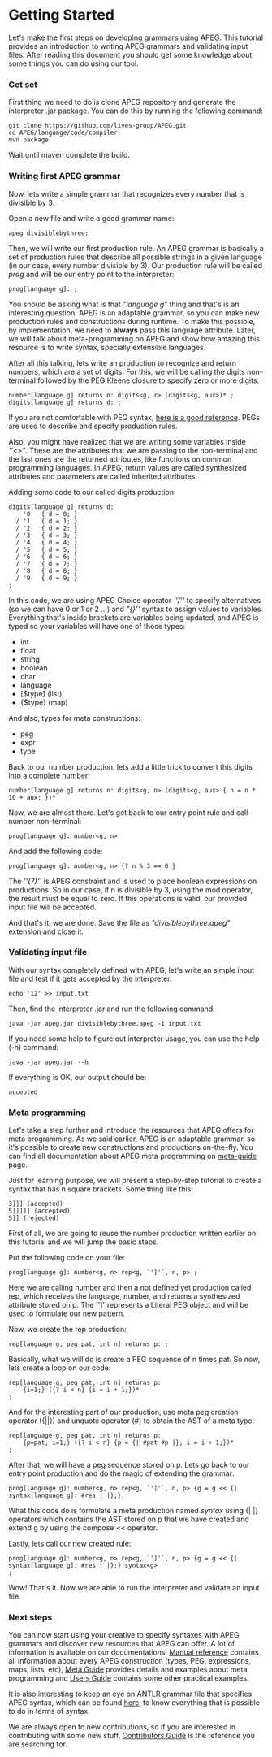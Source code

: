 # Getting Started

Let's make the first steps on developing grammars using APEG. This tutorial provides an introduction to writing APEG grammars and validating input files. After reading this document you should get some knowledge about some things you can do using our tool.


### Get set

First thing we need to do is clone APEG repository and generate the interpreter .jar package. You can do this by running the following command:

```
git clone https://github.com/lives-group/APEG.git
cd APEG/language/code/compiler
mvn package
```

Wait until maven complete the build.


### Writing first APEG grammar

Now, lets write a simple grammar that recognizes every number that is divisible by 3.

Open a new file and write a good grammar name:

```
apeg divisiblebythree;
```

Then, we will write our first production rule. An APEG grammar is basically a set of production rules that describe all possible strings in a given language (in our case, every number divisible by 3). Our production rule will be called *prog* and will be our entry point to the interpreter:

``` 
prog[language g]: ;
```

You should be asking what is that *"language g"* thing and that's is an interesting question. APEG is an adaptable grammar, so you can make new production rules and constructions during runtime. To make this possible, by implementation, we need to **always** pass this language attribute. Later, we will talk about meta-programming on APEG and show how amazing this resource is to write syntax, specially extensible languages.

After all this talking, lets write an production to recognize and return numbers, which are a set of digits. For this, we will be calling the digits non-terminal followed by the PEG Kleene closure to specify zero or more digits:

```
number[language g] returns n: digits<g, r> (digits<g, aux>)* ;
digits[language g] returns d: ;
```

If you are not comfortable with PEG syntax, [here is a good reference](https://www.gnu.org/software/guile/manual/html_node/PEG-Parsing.html#:~:text=Parsing%20Expression%20Grammars%20(PEGs)%20are,(like%20lex%2Fyacc).). PEGs are used to describe and specify production rules.

Also, you might have realized that we are writing some variables inside *''<>"*. These are the attributes that we are passing to the non-terminal and the last ones are the returned attributes, like functions on common programming languages. In APEG, return values are called synthesized attributes and parameters are called inherited attributes.

Adding some code to our called digits production:

```
digits[language g] returns d:
    '0'  { d = 0; }
  / '1'  { d = 1; }
  / '2'  { d = 2; }
  / '3'  { d = 3; }
  / '4'  { d = 4; }
  / '5'  { d = 5; }
  / '6'  { d = 6; }
  / '7'  { d = 7; }
  / '8'  { d = 8; }
  / '9'  { d = 9; }
;
```

In this code, we are using APEG Choice operator *''/''* to specify alternatives (so we can have 0 or 1 or 2 ...) and *"{}''* syntax to assign values to variables. Everything that's inside brackets are variables being updated, and APEG is typed so your variables will have one of those types:

- int
- float
- string
- boolean
- char
- language
- [$type] (list)
- {$type} (map)

And also, types for meta constructions:

- peg
- expr
- type

Back to our number production, lets add a little trick to convert this digits into a complete number:

```
number[language g] returns n: digits<g, n> (digits<g, aux> { n = n * 10 + aux; })*
```

Now, we are almost there. Let's get back to our entry point rule and call number non-terminal:

```
prog[language g]: number<g, n>
```

And add the following code:

```
prog[language g]: number<g, n> {? n % 3 == 0 }
```

The *''{?}''* is APEG constraint and is used to place boolean expressions on productions. So in our case, if n is divisible by 3, using the mod operator, the result must be equal to zero. If this operations is valid, our provided input file will be accepted.

And that's it, we are done. Save the file as *"divisiblebythree.apeg"* extension and close it.


### Validating input file

With our syntax completely defined with APEG, let's write an simple input file and test if it gets accepted by the interpreter.

```
echo '12' >> input.txt
```

Then, find the interpreter .jar and run the following command:

```
java -jar apeg.jar divisiblebythree.apeg -i input.txt
```

If you need some help to figure out interpreter usage, you can use the help (-h) command:

```
java -jar apeg.jar --h
```

If everything is OK, our output should be:

```
accepted
```



### Meta programming

Let's take a step further and introduce the resources that APEG offers for meta programming. As we said earlier, APEG is an adaptable grammar, so it's possible to create new constructions and productions on-the-fly. You can find all documentation about APEG meta programming on [meta-guide](https://github.com/lives-group/APEG/blob/dev/docs/meta_guide.md) page.

Just for learning purpose, we will present a step-by-step tutorial to create a syntax that has n square brackets. Some thing like this:

```
3]]] (accepted)
5]]]]] (accepted)
5]] (rejected)
```

First of all, we are going to reuse the number production written earlier on this tutorial and we will jump the basic steps.

Put the following code on your file:

 ```
 prog[language g]: number<g, n> rep<g, `']'`, n, p> ;
 ```

Here we are calling number and then a not defined yet production called rep, which receives the language, number, and returns a synthesized attribute stored on p. The \`']'\`represents a Literal PEG object and will be used to formulate our new pattern.

Now, we create the rep production:

```
rep[language g, peg pat, int n] returns p: ;
```

Basically, what we will do is create a PEG sequence of n times pat. So now, lets create a loop on our code:

```
rep[language g, peg pat, int n] returns p:
	{i=1;} ({? i < n} {i = i + 1;})*
;
```

And for the interesting part of our production, use meta peg creation operator ({||}) and unquote operator (#) to obtain the AST of a meta type:

```
rep[language g, peg pat, int n] returns p:
	{p=pat; i=1;} ({? i < n} {p = {| #pat #p |}; i = i + 1;})*
;
```

After that, we will have a peg sequence stored on p. Lets go back to our entry point production and do the magic of extending the grammar:

```
prog[language g]: number<g, n> rep<g, `']'`, n, p> {g = g << {| syntax[language g]: #res ; |};};
```

What this code do is formulate a meta production named *syntax* using {| |} operators which contains the AST stored on p that we have created and extend g by using the compose *<<* operator.

Lastly, lets call our new created rule:

```
prog[language g]: number<g, n> rep<g, `']'`, n, p> {g = g << {| syntax[language g]: #res ; |};} syntax<g>
;
```

Wow! That's it. Now we are able to run the interpreter and validate an input file.

### Next steps

You can now start using your creative to specify syntaxes with APEG grammars and discover new resources that APEG can offer. A lot of information is available on our documentations. [Manual reference](https://github.com/lives-group/APEG/blob/dev/docs/contributors.md) contains all information about every APEG construction (types, PEG, expressions, maps, lists, etc), [Meta Guide](https://github.com/lives-group/APEG/blob/dev/docs/meta_guide.md) provides details and examples about meta programming and [Users Guide](https://github.com/lives-group/APEG/blob/dev/docs/users.md) contains some other practical examples.

It is also interesting to keep an eye on ANTLR grammar file that specifies APEG syntax, which can be found [here](https://github.com/lives-group/APEG/blob/dev/language/code/compiler/src/main/grammars/APEG.g4), to know everything that is possible to do in terms of syntax.

We are always open to new contributions, so if you are interested in contributing with some new stuff, [Contributors Guide](https://github.com/lives-group/APEG/blob/dev/docs/contributors.md) is the reference you are searching for.